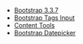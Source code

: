 * [Bootstrap 3.3.7](http://getbootstrap.com/)
* [Bootstrap Tags Input](http://sliptree.github.io/bootstrap-tokenfield/)
* [Content Tools](http://getcontenttools.com/)
* [Bootstrap Datepicker](https://github.com/uxsolutions/bootstrap-datepicker)
